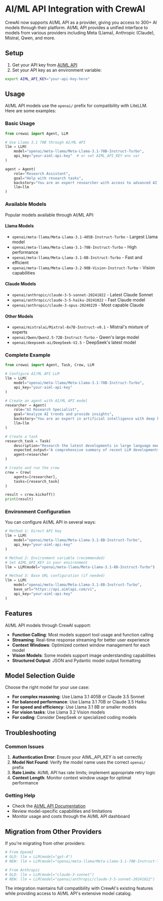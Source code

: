 # AI/ML API Integration with CrewAI

CrewAI now supports AI/ML API as a provider, giving you access to 300+ AI models through their platform. AI/ML API provides a unified interface to models from various providers including Meta (Llama), Anthropic (Claude), Mistral, Qwen, and more.

## Setup

1. Get your API key from [AI/ML API](https://aimlapi.com)
2. Set your API key as an environment variable:

```bash
export AIML_API_KEY="your-api-key-here"
```

## Usage

AI/ML API models use the `openai/` prefix for compatibility with LiteLLM. Here are some examples:

### Basic Usage

```python
from crewai import Agent, LLM

# Use Llama 3.1 70B through AI/ML API
llm = LLM(
    model="openai/meta-llama/Meta-Llama-3.1-70B-Instruct-Turbo",
    api_key="your-aiml-api-key"  # or set AIML_API_KEY env var
)

agent = Agent(
    role="Research Assistant",
    goal="Help with research tasks",
    backstory="You are an expert researcher with access to advanced AI capabilities",
    llm=llm
)
```

### Available Models

Popular models available through AI/ML API:

#### Llama Models
- `openai/meta-llama/Meta-Llama-3.1-405B-Instruct-Turbo` - Largest Llama model
- `openai/meta-llama/Meta-Llama-3.1-70B-Instruct-Turbo` - High performance
- `openai/meta-llama/Meta-Llama-3.1-8B-Instruct-Turbo` - Fast and efficient
- `openai/meta-llama/Meta-Llama-3.2-90B-Vision-Instruct-Turbo` - Vision capabilities

#### Claude Models
- `openai/anthropic/claude-3-5-sonnet-20241022` - Latest Claude Sonnet
- `openai/anthropic/claude-3-5-haiku-20241022` - Fast Claude model
- `openai/anthropic/claude-3-opus-20240229` - Most capable Claude

#### Other Models
- `openai/mistralai/Mixtral-8x7B-Instruct-v0.1` - Mistral's mixture of experts
- `openai/Qwen/Qwen2.5-72B-Instruct-Turbo` - Qwen's large model
- `openai/deepseek-ai/DeepSeek-V2.5` - DeepSeek's latest model

### Complete Example

```python
from crewai import Agent, Task, Crew, LLM

# Configure AI/ML API LLM
llm = LLM(
    model="openai/meta-llama/Meta-Llama-3.1-70B-Instruct-Turbo",
    api_key="your-aiml-api-key"
)

# Create an agent with AI/ML API model
researcher = Agent(
    role="AI Research Specialist",
    goal="Analyze AI trends and provide insights",
    backstory="You are an expert in artificial intelligence with deep knowledge of current trends and developments",
    llm=llm
)

# Create a task
research_task = Task(
    description="Research the latest developments in large language models and summarize key findings",
    expected_output="A comprehensive summary of recent LLM developments with key insights",
    agent=researcher
)

# Create and run the crew
crew = Crew(
    agents=[researcher],
    tasks=[research_task]
)

result = crew.kickoff()
print(result)
```

### Environment Configuration

You can configure AI/ML API in several ways:

```python
# Method 1: Direct API key
llm = LLM(
    model="openai/meta-llama/Meta-Llama-3.1-8B-Instruct-Turbo",
    api_key="your-aiml-api-key"
)

# Method 2: Environment variable (recommended)
# Set AIML_API_KEY in your environment
llm = LLM(model="openai/meta-llama/Meta-Llama-3.1-8B-Instruct-Turbo")

# Method 3: Base URL configuration (if needed)
llm = LLM(
    model="openai/meta-llama/Meta-Llama-3.1-8B-Instruct-Turbo",
    base_url="https://api.aimlapi.com/v1",
    api_key="your-aiml-api-key"
)
```

## Features

AI/ML API models through CrewAI support:

- **Function Calling**: Most models support tool usage and function calling
- **Streaming**: Real-time response streaming for better user experience
- **Context Windows**: Optimized context window management for each model
- **Vision Models**: Some models support image understanding capabilities
- **Structured Output**: JSON and Pydantic model output formatting

## Model Selection Guide

Choose the right model for your use case:

- **For complex reasoning**: Use Llama 3.1 405B or Claude 3.5 Sonnet
- **For balanced performance**: Use Llama 3.1 70B or Claude 3.5 Haiku
- **For speed and efficiency**: Use Llama 3.1 8B or smaller models
- **For vision tasks**: Use Llama 3.2 Vision models
- **For coding**: Consider DeepSeek or specialized coding models

## Troubleshooting

### Common Issues

1. **Authentication Error**: Ensure your AIML_API_KEY is set correctly
2. **Model Not Found**: Verify the model name uses the correct `openai/` prefix
3. **Rate Limits**: AI/ML API has rate limits; implement appropriate retry logic
4. **Context Length**: Monitor context window usage for optimal performance

### Getting Help

- Check the [AI/ML API Documentation](https://docs.aimlapi.com)
- Review model-specific capabilities and limitations
- Monitor usage and costs through the AI/ML API dashboard

## Migration from Other Providers

If you're migrating from other providers:

```python
# From OpenAI
# OLD: llm = LLM(model="gpt-4")
# NEW: llm = LLM(model="openai/meta-llama/Meta-Llama-3.1-70B-Instruct-Turbo")

# From Anthropic
# OLD: llm = LLM(model="claude-3-sonnet")
# NEW: llm = LLM(model="openai/anthropic/claude-3-5-sonnet-20241022")
```

The integration maintains full compatibility with CrewAI's existing features while providing access to AI/ML API's extensive model catalog.
